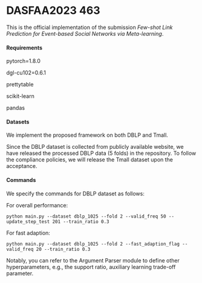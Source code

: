 # DASFAA2023 463

This is the official implementation of the submission *Few-shot Link Prediction for Event-based Social Networks via Meta-learning*.

#### Requirements
pytorch=1.8.0

dgl-cu102=0.6.1

prettytable

scikit-learn

pandas

#### Datasets
We implement the proposed framework on both DBLP and Tmall. 

Since the DBLP dataset is collected from publicly available website, we have released the processed DBLP data (5 folds) in the repository. To follow the compliance policies, we will release the Tmall dataset upon the acceptance.

#### Commands

We specify the commands for DBLP dataset as follows:

For overall performance:

```
python main.py --dataset dblp_1025 --fold 2 --valid_freq 50 --update_step_test 201 --train_ratio 0.3
```

For fast adaption:

```
python main.py --dataset dblp_1025 --fold 2 --fast_adaption_flag --valid_freq 20 --train_ratio 0.3
```

Notably, you can refer to the Argument Parser module to define other hyperparameters, e.g., the support ratio, auxiliary learning trade-off parameter.

